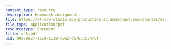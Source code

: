 ```yaml
---
content_type: resource
description: Homework assignment.
file: https://ol-ocw-studio-app-production.s3.amazonaws.com/courses/esd-34-system-architecture-january-iap-2007/00870e27a6191118c0a2db765357475f_os5.pdf
file_type: application/pdf
resourcetype: Document
title: os5.pdf
uid: 00870e27-a619-1118-c0a2-db765357475f
---
```

